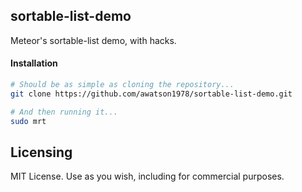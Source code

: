 ## sortable-list-demo  


Meteor's sortable-list demo, with hacks.  



####  Installation  

````sh
# Should be as simple as cloning the repository...  
git clone https://github.com/awatson1978/sortable-list-demo.git

# And then running it...
sudo mrt
````

Licensing
------------------------

MIT License. Use as you wish, including for commercial purposes.
